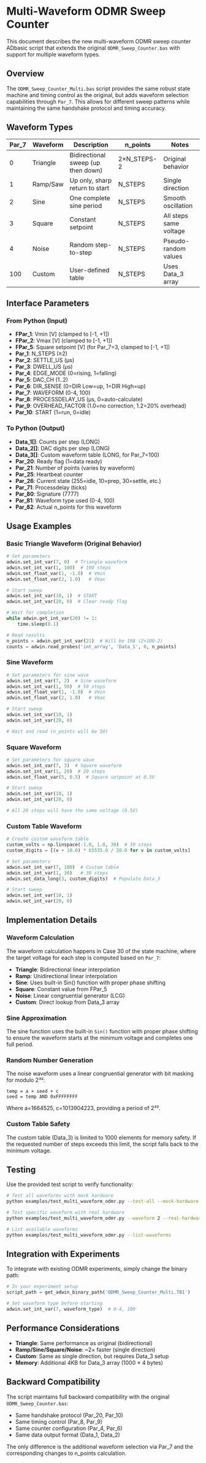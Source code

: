 # Multi-Waveform ODMR Sweep Counter

This document describes the new multi-waveform ODMR sweep counter ADbasic script that extends the original `ODMR_Sweep_Counter.bas` with support for multiple waveform types.

## Overview

The `ODMR_Sweep_Counter_Multi.bas` script provides the same robust state machine and timing control as the original, but adds waveform selection capabilities through `Par_7`. This allows for different sweep patterns while maintaining the same handshake protocol and timing accuracy.

## Waveform Types

| Par_7 | Waveform | Description | n_points | Notes |
|-------|----------|-------------|----------|-------|
| 0 | Triangle | Bidirectional sweep (up then down) | 2×N_STEPS-2 | Original behavior |
| 1 | Ramp/Saw | Up only, sharp return to start | N_STEPS | Single direction |
| 2 | Sine | One complete sine period | N_STEPS | Smooth oscillation |
| 3 | Square | Constant setpoint | N_STEPS | All steps same voltage |
| 4 | Noise | Random step-to-step | N_STEPS | Pseudo-random values |
| 100 | Custom | User-defined table | N_STEPS | Uses Data_3 array |

## Interface Parameters

### From Python (Input)
- **FPar_1**: Vmin [V] (clamped to [-1, +1])
- **FPar_2**: Vmax [V] (clamped to [-1, +1])  
- **FPar_5**: Square setpoint [V] (for Par_7=3, clamped to [-1, +1])
- **Par_1**: N_STEPS (≥2)
- **Par_2**: SETTLE_US (µs)
- **Par_3**: DWELL_US (µs)
- **Par_4**: EDGE_MODE (0=rising, 1=falling)
- **Par_5**: DAC_CH (1..2)
- **Par_6**: DIR_SENSE (0=DIR Low=up, 1=DIR High=up)
- **Par_7**: WAVEFORM (0-4, 100)
- **Par_8**: PROCESSDELAY_US (µs, 0=auto-calculate)
- **Par_9**: OVERHEAD_FACTOR (1.0=no correction, 1.2=20% overhead)
- **Par_10**: START (1=run, 0=idle)

### To Python (Output)
- **Data_1[]**: Counts per step (LONG)
- **Data_2[]**: DAC digits per step (LONG)
- **Data_3[]**: Custom waveform table (LONG, for Par_7=100)
- **Par_20**: Ready flag (1=data ready)
- **Par_21**: Number of points (varies by waveform)
- **Par_25**: Heartbeat counter
- **Par_26**: Current state (255=idle, 10=prep, 30=settle, etc.)
- **Par_71**: Processdelay (ticks)
- **Par_80**: Signature (7777)
- **Par_81**: Waveform type used (0-4, 100)
- **Par_82**: Actual n_points for this waveform

## Usage Examples

### Basic Triangle Waveform (Original Behavior)
```python
# Set parameters
adwin.set_int_var(7, 0)  # Triangle waveform
adwin.set_int_var(1, 100)  # 100 steps
adwin.set_float_var(1, -1.0)  # Vmin
adwin.set_float_var(2, 1.0)   # Vmax

# Start sweep
adwin.set_int_var(10, 1)  # START
adwin.set_int_var(20, 0)  # Clear ready flag

# Wait for completion
while adwin.get_int_var(20) != 1:
    time.sleep(0.1)

# Read results
n_points = adwin.get_int_var(21)  # Will be 198 (2×100-2)
counts = adwin.read_probes('int_array', 'Data_1', 0, n_points)
```

### Sine Waveform
```python
# Set parameters for sine wave
adwin.set_int_var(7, 2)  # Sine waveform
adwin.set_int_var(1, 50)  # 50 steps
adwin.set_float_var(1, -1.0)  # Vmin
adwin.set_float_var(2, 1.0)   # Vmax

# Start sweep
adwin.set_int_var(10, 1)
adwin.set_int_var(20, 0)

# Wait and read (n_points will be 50)
```

### Square Waveform
```python
# Set parameters for square wave
adwin.set_int_var(7, 3)  # Square waveform
adwin.set_int_var(1, 20)  # 20 steps
adwin.set_float_var(5, 0.5)  # Square setpoint at 0.5V

# Start sweep
adwin.set_int_var(10, 1)
adwin.set_int_var(20, 0)

# All 20 steps will have the same voltage (0.5V)
```

### Custom Table Waveform
```python
# Create custom waveform table
custom_volts = np.linspace(-1.0, 1.0, 30)  # 30 steps
custom_digits = [(v + 10.0) * 65535.0 / 20.0 for v in custom_volts]

# Set parameters
adwin.set_int_var(7, 100)  # Custom table
adwin.set_int_var(1, 30)   # 30 steps
adwin.set_data_long(3, custom_digits)  # Populate Data_3

# Start sweep
adwin.set_int_var(10, 1)
adwin.set_int_var(20, 0)
```

## Implementation Details

### Waveform Calculation
The waveform calculation happens in Case 30 of the state machine, where the target voltage for each step is computed based on `Par_7`:

- **Triangle**: Bidirectional linear interpolation
- **Ramp**: Unidirectional linear interpolation  
- **Sine**: Uses built-in Sin() function with proper phase shifting
- **Square**: Constant value from FPar_5
- **Noise**: Linear congruential generator (LCG)
- **Custom**: Direct lookup from Data_3 array

### Sine Approximation
The sine function uses the built-in `Sin()` function with proper phase shifting to ensure the waveform starts at the minimum voltage and completes one full period.

### Random Number Generation
The noise waveform uses a linear congruential generator with bit masking for modulo 2³²:
```
temp = a × seed + c
seed = temp AND 0xFFFFFFFF
```
Where a=1664525, c=1013904223, providing a period of 2³².

### Custom Table Safety
The custom table (Data_3) is limited to 1000 elements for memory safety. If the requested number of steps exceeds this limit, the script falls back to the minimum voltage.

## Testing

Use the provided test script to verify functionality:

```bash
# Test all waveforms with mock hardware
python examples/test_multi_waveform_odmr.py --test-all --mock-hardware

# Test specific waveform with real hardware
python examples/test_multi_waveform_odmr.py --waveform 2 --real-hardware

# List available waveforms
python examples/test_multi_waveform_odmr.py --list-waveforms
```

## Integration with Experiments

To integrate with existing ODMR experiments, simply change the binary path:

```python
# In your experiment setup
script_path = get_adwin_binary_path('ODMR_Sweep_Counter_Multi.TB1')

# Set waveform type before starting
adwin.set_int_var(7, waveform_type)  # 0-4, 100
```

## Performance Considerations

- **Triangle**: Same performance as original (bidirectional)
- **Ramp/Sine/Square/Noise**: ~2× faster (single direction)
- **Custom**: Same as single direction, but requires Data_3 setup
- **Memory**: Additional 4KB for Data_3 array (1000 × 4 bytes)

## Backward Compatibility

The script maintains full backward compatibility with the original `ODMR_Sweep_Counter.bas`:
- Same handshake protocol (Par_20, Par_10)
- Same timing control (Par_8, Par_9)
- Same counter configuration (Par_4, Par_6)
- Same data output format (Data_1, Data_2)

The only difference is the additional waveform selection via Par_7 and the corresponding changes to n_points calculation.
